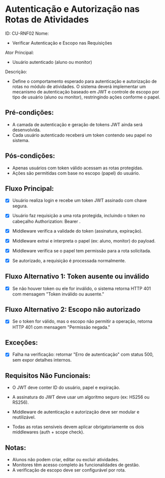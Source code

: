 # Autenticação e Autorização nas Rotas de Atividades
ID: CU-RNF02
Nome:
- Verificar Autenticação e Escopo nas Requisições

Ator Principal: 
- Usuário autenticado (aluno ou monitor)

Descrição:
- Define o comportamento esperado para autenticação e autorização de rotas no módulo de atividades. O sistema deverá implementar um mecanismo de autenticação baseado em JWT e controle de escopo por tipo de usuário (aluno ou monitor), restringindo ações conforme o papel.

## Pré-condições:
- A camada de autenticação e geração de tokens JWT ainda será desenvolvida.
- Cada usuário autenticado receberá um token contendo seu papel no sistema.

## Pós-condições:
- Apenas usuários com token válido acessam as rotas protegidas.
- Ações são permitidas com base no escopo (papel) do usuário.

## Fluxo Principal:
- [x] Usuário realiza login e recebe um token JWT assinado com chave segura.

- [x] Usuário faz requisição a uma rota protegida, incluindo o token no cabeçalho Authorization: Bearer <token>.

- [x] Middleware verifica a validade do token (assinatura, expiração).

- [x] Middleware extrai e interpreta o papel (ex: aluno, monitor) do payload.

- [x] Middleware verifica se o papel tem permissão para a rota solicitada.

- [x] Se autorizado, a requisição é processada normalmente.

## Fluxo Alternativo 1: Token ausente ou inválido
- [X] Se não houver token ou ele for inválido, o sistema retorna HTTP 401 com mensagem "Token inválido ou ausente."

## Fluxo Alternativo 2: Escopo não autorizado
- [X] Se o token for válido, mas o escopo não permitir a operação, retorna HTTP 401 com mensagem "Permissão negada."

## Exceções:
- [X] Falha na verificação: retornar "Erro de autenticação" com status 500, sem expor detalhes internos.

## Requisitos Não Funcionais:
- O JWT deve conter ID do usuário, papel e expiração.

- A assinatura do JWT deve usar um algoritmo seguro (ex: HS256 ou RS256).

- Middleware de autenticação e autorização deve ser modular e reutilizável.

- Todas as rotas sensíveis devem aplicar obrigatoriamente os dois middlewares (auth + scope check).

## Notas:
- Alunos não podem criar, editar ou excluir atividades.
- Monitores têm acesso completo às funcionalidades de gestão.
- A verificação de escopo deve ser configurável por rota.